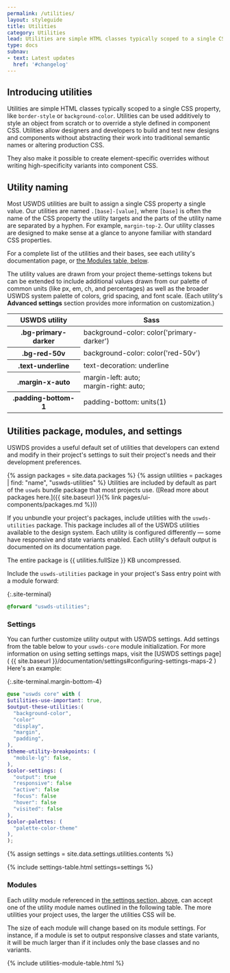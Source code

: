 ```yaml
---
permalink: /utilities/
layout: styleguide
title: Utilities
category: Utilities
lead: Utilities are simple HTML classes typically scoped to a single CSS property, like `border-style` or `background-color`. Utilities can be used additively to style an object from scratch or to override a style defined in component CSS.
type: docs
subnav:
- text: Latest updates
  href: '#changelog'
---
```


## Introducing utilities

Utilities are simple HTML classes typically scoped to a single CSS property, like `border-style` or `background-color`. Utilities can be used additively to style an object from scratch or to override a style defined in component CSS. Utilities allow designers and developers to build and test new designs and components without abstracting their work into traditional semantic names or altering production CSS.

They also make it possible to create element-specific overrides without writing high-specificity variants into component CSS.

## Utility naming

Most USWDS utilities are built to assign a single CSS property a single value. Our utilities are named `.[base]-[value]`, where `[base]` is often the name of the CSS property the utility targets and the parts of the utility name are separated by a hyphen. For example, `margin-top-2`. Our utility classes are designed to make sense at a glance to anyone familiar with standard CSS properties.

For a complete list of the utilities and their bases, see each utility's documentation page, or [the Modules table, below](#modules).

The utility values are drawn from your project theme-settings tokens but can be extended to include additional values drawn from our palette of common units (like px, em, ch, and percentages) as well as the broader USWDS system palette of colors, grid spacing, and font scale. (Each utility's **Advanced settings** section provides more information on customization.)

<div class="site-table-wrapper maxw-tablet-lg">
  <table class="usa-table--borderless site-table-responsive">
    <thead>
      <tr>
        <th scope="col">USWDS utility</th>
        <th scope="col">Sass</th>
      </tr>
    </thead>
    <tbody class="font-mono-2xs">
      <tr>
        <th scope="row" data-title="Utility">
          <span class="text-normal">.bg-primary-darker</span>
        </th>
        <td data-title="Sass">
          background-color: color('primary-darker')
        </td>
      </tr>
      <tr>
        <th scope="row" data-title="Utility">
          <span class="text-normal">.bg-red-50v</span>
        </th>
        <td data-title="Sass">
          background-color: color('red-50v')
        </td>
      </tr>
      <tr>
        <th scope="row" data-title="Utility">
          <span class="text-normal">.text-underline</span>
        </th>
        <td data-title="Sass">
          text-decoration: underline
        </td>
      </tr>
      <tr>
        <th scope="row" data-title="Utility">
          <span class="text-normal">.margin-x-auto</span>
        </th>
        <td data-title="Sass">
          <span>margin-left: auto;</span><br/>
          <span>margin-right: auto;</span><br/>
        </td>
      </tr>
      <tr>
        <th scope="row" data-title="Utility">
          <span class="text-normal">.padding-bottom-1</span>
        </th>
        <td data-title="Sass">
          padding-bottom: units(1)
        </td>
      </tr>
    </tbody>
  </table>
</div>

## Utilities package, modules, and settings
USWDS provides a useful default set of utilities that developers can extend and modify in their project's settings to suit their project's needs and their development preferences.

{% assign packages = site.data.packages %}
{% assign utilities = packages | find: "name", "uswds-utilities" %}
Utilities are included by default as part of the `uswds` bundle package that most projects use. ([Read more about packages here.]({{ site.baseurl }}{% link pages/ui-components/packages.md %}))

If you unbundle your project's packages, include utilities with the `uswds-utilities` package. This package includes all of the USWDS utilities available to the design system. Each utility is configured differently — some have responsive and state variants enabled. Each utility's default output is documented on its documentation page.

The entire package is {{ utilities.fullSize }} KB uncompressed.

Include the `uswds-utilities` package in your project's Sass entry point with a module forward:

  {:.site-terminal}
  ```scss
@forward "uswds-utilities";
  ```

### Settings
You can further customize utility output with USWDS settings. Add settings from the table below to your `uswds-core` module initialization. For more information on using setting settings maps, visit the [USWDS settings page]( {{ site.baseurl }}/documentation/settings#configuring-settings-maps-2 ) Here's an example:

  {:.site-terminal.margin-bottom-4}
  ```scss
@use "uswds core" with (
  $utilities-use-important: true,
  $output-these-utilities:(
    "background-color",
    "color"
    "display",
    "margin",
    "padding",
  ),
  $theme-utility-breakpoints: (
    "mobile-lg": false,
  ),
  $color-settings: (
    "output": true
    "responsive": false
    "active": false
    "focus": false
    "hover": false
    "visited": false
  ),
  $color-palettes: (
    "palette-color-theme"
  ),
);
  ```

{% assign settings = site.data.settings.utilities.contents %}

{% include settings-table.html
  settings=settings
%}


### Modules
Each utility module referenced in [the settings section, above](#settings), can accept one of the utility module names outlined in the following table. The more utilities your project uses, the larger the utilities CSS will be.

The size of each module will change based on its module settings. For instance, if a module is set to output responsive classes and state variants, it will be much larger than if it includes only the base classes and no variants.

{% include utilities-module-table.html %}

